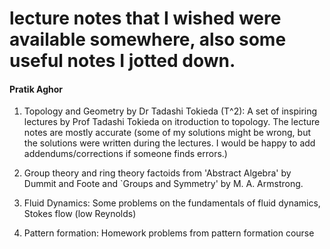 # lecture notes that I wished were available somewhere, also some useful notes I jotted down.

#### Pratik Aghor


1. Topology and Geometry by Dr Tadashi Tokieda (T^2): A set of inspiring lectures by Prof Tadashi Tokieda on itroduction to topology. The lecture notes are mostly accurate (some of my solutions might be wrong, but the solutions were written during the lectures. I would be happy to add addendums/corrections if someone finds errors.) 

2. Group theory and ring theory factoids from 'Abstract Algebra' by Dummit and Foote and `Groups and Symmetry' by M. A. Armstrong. 

3. Fluid Dynamics: Some problems on the fundamentals of fluid dynamics, Stokes flow (low Reynolds)

4. Pattern formation: Homework problems from pattern formation course
